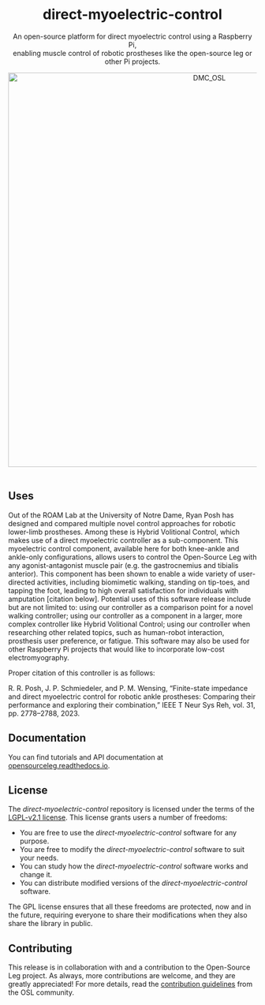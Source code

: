 <div align="center">

<h1>direct-myoelectric-control</h1>

An open-source platform for direct myoelectric control using a Raspberry Pi, <br>enabling muscle control of robotic prostheses like the open-source leg or other Pi projects.

<img src="https://github.com/rposh/direct-myoelectric-control/blob/main/assets-images/banner.gif?raw=true" width="800" title="DMC_OSL">

</div>

<br>

## Uses

Out of the ROAM Lab at the University of Notre Dame, Ryan Posh has designed and compared multiple novel control approaches for robotic lower-limb prostheses. Among these is Hybrid Volitional Control, which makes use of a direct myoelectric controller as a sub-component. This myoelectric control component, available here for both knee-ankle and ankle-only configurations, allows users to control the Open-Source Leg with any agonist-antagonist muscle pair (e.g. the gastrocnemius and tibialis anterior). This component has been shown to enable a wide variety of user-directed activities, including biomimetic walking, standing on tip-toes, and tapping the foot, leading to high overall satisfaction for individuals with amputation [citation below]. Potential uses of this software release include but are not limited to: using our controller as a comparison point for a novel walking controller; using our controller as a component in a larger, more complex controller like Hybrid Volitional Control; using our controller when researching other related topics, such as human-robot interaction, prosthesis user preference, or fatigue. This software may also be used for other Raspberry Pi projects that would like to incorporate low-cost electromyography.

Proper citation of this controller is as follows:

R. R. Posh, J. P. Schmiedeler, and P. M. Wensing, “Finite-state impedance and direct myoelectric control for robotic ankle prostheses: Comparing their performance and exploring their combination,” IEEE T Neur Sys Reh, vol. 31, pp. 2778–2788, 2023.

## Documentation

You can find tutorials and API documentation at [opensourceleg.readthedocs.io](https://opensourceleg.readthedocs.io/en/latest/).

## License

The _direct-myoelectric-control_ repository is licensed under the terms of the [LGPL-v2.1 license](https://github.com/neurobionics/opensourceleg/raw/main/LICENSE). This license grants users a number of freedoms:

- You are free to use the _direct-myoelectric-control_ software for any purpose.
- You are free to modify the _direct-myoelectric-control_ software to suit your needs.
- You can study how the _direct-myoelectric-control_ software works and change it.
- You can distribute modified versions of the _direct-myoelectric-control_ software.

The GPL license ensures that all these freedoms are protected, now and in the future, requiring everyone to share their modifications when they also share the library in public.

## Contributing

This release is in collaboration with and a contribution to the Open-Source Leg project. As always, more contributions are welcome, and they are greatly appreciated! For more details, read the [contribution guidelines](https://github.com/neurobionics/opensourceleg/blob/11765f7f7dd94e5d8699675149d5ff3596ea01b8/CONTRIBUTING.md) from the OSL community.
